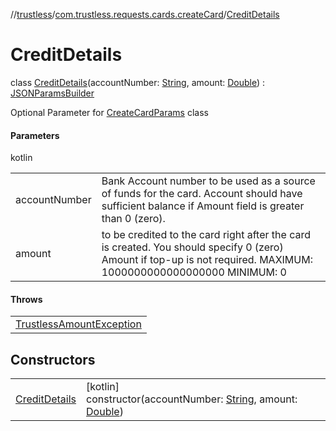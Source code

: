//[trustless](../../../index.md)/[com.trustless.requests.cards.createCard](../index.md)/[CreditDetails](index.md)

# CreditDetails

class [CreditDetails](index.md)(accountNumber: [String](https://kotlinlang.org/api/latest/jvm/stdlib/kotlin/-string/index.html), amount: [Double](https://kotlinlang.org/api/latest/jvm/stdlib/kotlin/-double/index.html)) : [JSONParamsBuilder](../../com.trustless.params/-j-s-o-n-params-builder/index.md)

Optional Parameter for [CreateCardParams](../-create-card-params/index.md) class

#### Parameters

kotlin

| | |
|---|---|
| accountNumber | Bank Account number to be used as a source of funds for the card. Account should have sufficient balance if Amount field is greater than 0 (zero). |
| amount | to be credited to the card right after the card is created. You should specify 0 (zero) Amount if top-up is not required. MAXIMUM: 1000000000000000000 MINIMUM: 0 |

#### Throws

| |
|---|
| [TrustlessAmountException](../../com.trustless.exceptions/-trustless-amount-exception/index.md) |

## Constructors

| | |
|---|---|
| [CreditDetails](-credit-details.md) | [kotlin]<br>constructor(accountNumber: [String](https://kotlinlang.org/api/latest/jvm/stdlib/kotlin/-string/index.html), amount: [Double](https://kotlinlang.org/api/latest/jvm/stdlib/kotlin/-double/index.html)) |
